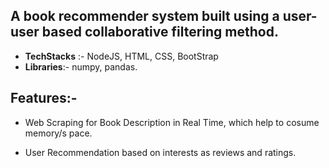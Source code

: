 ## A book recommender system built using a user-user based collaborative filtering method.
   - **TechStacks** :- NodeJS, HTML, CSS, BootStrap
   - **Libraries**:- numpy, pandas.
 
## Features:-
 - Web Scraping for Book Description in Real Time, which help to cosume memory/s   pace.

 - User Recommendation based on interests as reviews and ratings.
   

